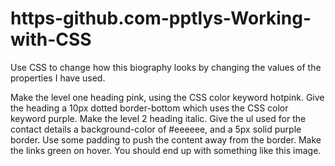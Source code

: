 # https-github.com-pptlys-Working-with-CSS
Use CSS to change how this biography looks by changing the values of the properties I have used.

Make the level one heading pink, using the CSS color keyword hotpink.
Give the heading a 10px dotted border-bottom which uses the CSS color keyword purple.
Make the level 2 heading italic.
Give the ul used for the contact details a background-color of #eeeeee, and a 5px solid purple border. Use some padding to push the content away from the border.
Make the links green on hover.
You should end up with something like this image.
